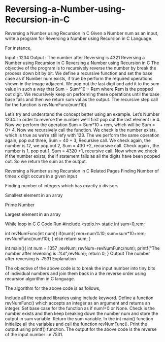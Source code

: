 # Reversing-a-Number-using-Recursion-in-C

Reversing a Number using Recursion in C
Given a Number num as an input, write a program for Reversing a Number using Recursion in C Language.

For instance,

Input : 1234
Output : The number after Reversing is 4321
Reversing a Number using Recursion in C
Reversing a Number using Recursion in C
The objective of the program is to recursively reverse the number by break the process down bit by bit. We define a recursive function and set the base case as if Number num exists, if true be perform the required operations shown in the image adjacent. We pop out the last digit and add it to the sum value in such a way that Sum = Sum*10 + Rem where Rem is the popped out digit. We recursively keep on performing these operations until the base base fails and then we return sum val as the output. The recursive step call for the function is  revNumFunc(num/10).

Let’s try and understand the concept better using an example. Let’s Number 1234. In order to reverse the number we’ll first pop out the last element i.e 4. Now we perform the operation Sum = Sum*10 + rem, which will be Sum = 0+ 4. Now we recursively call the function. We check is the number exists, which is true as we’re still lefy with 123. The we perform the same operation again, pop out three, Sum = 40 + 3, Recursive call. We check again, the number is 12, we pop out 2, Sum = 430 +2, recursive call. Check again , the number is 1, pop out 1, Sum = 4320 +1, recursive call. Now when we check if the number exists, the if statement fails as all the digits have been popped out. So we return the sum as the output.

Reversing a Number using Recursion in C
Related Pages
Finding Number of times x digit occurs in a given input
 
Finding number of integers which has exactly x divisors
 
Smallest element in an array

Prime Number

Largest element in an array

While loop in C
C Code
Run
#include <stdio.h>
static int sum=0,rem;

int revNumFunc(int num){
   if(num){
      rem=num%10;
      sum=sum*10+rem;
      revNumFunc(num/10);
   }
   else
      return sum;
}

int main(){
   int num = 1357 ,revNum;
   revNum=revNumFunc(num);
   printf("The number after reversing is :%d",revNum);
   return 0;
}
Output
The number after reversing is :7531
Explanation

The objective of the above code is to break the input number into tiny bits of individual numbers and join them back in a the reverse order using recursion algorithm in C language.

The algorithm for the above code is as follows,

Include all the required libraries using include keyword.
Define a function revNumFunc() which accepts an integer as an argument and returns an integer.
Set base case for the function as if num!=0 or None.
Check is the number exists and then keep breaking down the number num and store the output in sum variable.
Return the sum variable.
In the int main() function initialize all the variables and call the function revNumFunc().
Print the output using printf() function.
The output for the above code is the reverse of the input number i.e 7531.
